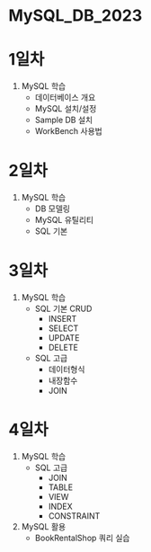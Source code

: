 # MySQL_DB_2023
# 1일차
1. MySQL 학습
    - 데이터베이스 개요
    - MySQL 설치/설정
    - Sample DB 설치
    - WorkBench 사용법

# 2일차
1. MySQL 학습
    - DB 모델링
    - MySQL 유틸리티
    - SQL 기본

    
# 3일차
1. MySQL 학습
    - SQL 기본 CRUD
        - INSERT
        - SELECT
        - UPDATE
        - DELETE
    - SQL 고급
        - 데이터형식
        - 내장함수
        - JOIN 
    
# 4일차
1. MySQL 학습
    - SQL 고급
        - JOIN
        - TABLE
        - VIEW
        - INDEX
        - CONSTRAINT
2. MySQL 활용
    - BookRentalShop 쿼리 실습
